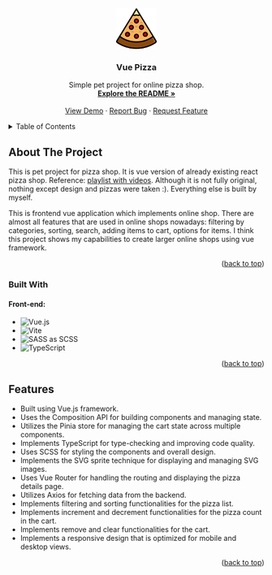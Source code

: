 <div align="center">
  <a href="https://github.com/finalepta/vue-pizza">
    <img src="public/pizza-logo.svg" alt="Logo" width="80" height="80">
  </a>

  <h3 align="center">Vue Pizza</h3>

  <p align="center">
    Simple pet project for online pizza shop.
    <br />
    <a href="https://github.com/finalepta/vue-pizza"><strong>Explore the README »</strong></a>
    <br />
    <br />
    <a href="https://fastidious-caramel-a438c3.netlify.app">View Demo</a>
    ·
    <a href="https://github.com/finalepta/vue-pizza/issues">Report Bug</a>
    ·
    <a href="https://github.com/finalepta/vue-pizza/issues">Request Feature</a>
  </p>
</div>

<details>
  <summary>Table of Contents</summary>
  <ol>
    <li>
      <a href="#about-the-project">About The Project</a>
      <ul>
        <li><a href="#built-with">Built With</a></li>
      </ul>
    </li>
    <li>
      <a href="#features">Features</a>
    </li>
  </ol>
</details>



## About The Project

This is pet project for pizza shop. It is vue version of already existing react pizza shop. Reference: <a href="https://www.youtube.com/playlist?list=PL0FGkDGJQjJG9eI85xM1_iLIf6BcEdaNl ">playlist with videos</a>. Although it is not fully original, nothing except design and pizzas were taken :). Everything else is built by myself. 

This is frontend vue application which implements online shop. There are almost all features that are used in online shops nowadays: filtering by categories, sorting, search, adding items to cart, options for items. I think this project shows my capabilities to create larger online shops using vue framework. 
<p align="right">(<a href="#readme-top">back to top</a>)</p>



### Built With

#### Front-end: 
* ![Vue.js](https://img.shields.io/badge/vuejs-%2335495e.svg?style=for-the-badge&logo=vuedotjs&logoColor=%234FC08D)
* ![Vite](https://img.shields.io/badge/vite-%23646CFF.svg?style=for-the-badge&logo=vite&logoColor=white)
* ![SASS](https://img.shields.io/badge/SASS-hotpink.svg?style=for-the-badge&logo=SASS&logoColor=white) as SCSS
* ![TypeScript](https://img.shields.io/badge/typescript-%23007ACC.svg?style=for-the-badge&logo=typescript&logoColor=white)
<p align="right">(<a href="#readme-top">back to top</a>)</p>


## Features

* Built using Vue.js framework.
* Uses the Composition API for building components and managing state.
* Utilizes the Pinia store for managing the cart state across multiple components.
* Implements TypeScript for type-checking and improving code quality.
* Uses SCSS for styling the components and overall design.
* Implements the SVG sprite technique for displaying and managing SVG images.
* Uses Vue Router for handling the routing and displaying the pizza details page.
* Utilizes Axios for fetching data from the backend.
* Implements filtering and sorting functionalities for the pizza list.
* Implements increment and decrement functionalities for the pizza count in the cart.
* Implements remove and clear functionalities for the cart.
* Implements a responsive design that is optimized for mobile and desktop views.

<p align="right">(<a href="#readme-top">back to top</a>)</p>

